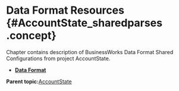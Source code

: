# Data Format Resources {#AccountState_sharedparses .concept}

Chapter contains description of BusinessWorks Data Format Shared Configurations from project AccountState.

-   **[Data Format](../../../projects/AccountState/SharedResources/Data_Format.sharedparse.md)**  


**Parent topic:**[AccountState](../../../projects/AccountState/AccountState.md)

